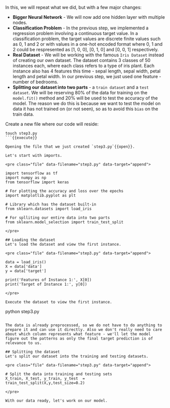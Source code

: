 In this, we will repeat what we did, but with a few major changes:
* **Bigger Neural Network** - We will now add one hidden layer with multiple nodes.
* **Classification Problem** - In the previous step, we implemented a regression problem involving a continuous target value. In a classification problem, the target values are discrete finite values such as 0, 1 and 2 or with values in a one-hot encoded format where 0, 1 and 2 could be respresented as [1, 0, 0], [0, 1, 0] and [0, 0, 1] respectively.
* **Real Dataset** - We will be working with the famous `Iris Dataset` instead of creating our own dataset. The dataset contains 3 classes of 50 instances each, where each class refers to a type of iris plant. Each instance also has 4 features this time - sepal length, sepal width, petal length and petal width. In our previous step, we just used one feature - number of bedrooms.
* **Splitting our dataset into two parts** - a `train dataset` and a `test dataset`. We will be reserving 80% of the data for training on the `model.fit()` method and 20% will be used to test the accuracy of the model. The reason we do this is because we want to test the model on data it has not trained on (or not seen), so as to avoid this `bias` on the train data.

Create a new file where our code will reside:

```
touch step3.py
```{{execute}}

Opening the file that we just created `step3.py`{{open}}.

Let's start with imports. 

<pre class="file" data-filename="step3.py" data-target="append">

import tensorflow as tf
import numpy as np
from tensorflow import keras

# For plotting the accuracy and loss over the epochs
import matplotlib.pyplot as plt

# Library which has the dataset built-in
from sklearn.datasets import load_iris

# For splliting our entire data into two parts
from sklearn.model_selection import train_test_split

</pre>

## Loading the dataset
Let's load the dataset and view the first instance.

<pre class="file" data-filename="step3.py" data-target="append">

data = load_iris()
X = data['data']
y = data['target']

print('Features of Instance 1:', X[0])
print('Target of Instance 1:', y[0])

</pre>

Execute the dataset to view the first instance.

```
python step3.py

```{{execute}}

The data is already preprocessed, so we do not have to do anything to prepare it and can use it directly. Also we don't really need to care about which column represents what feature - we'll let the model figure out the patterns as only the final target prediction is of relevance to us.

## Splitting the dataset
Let's split our dataset into the training and testing datasets. 

<pre class="file" data-filename="step3.py" data-target="append">

# Split the data into training and testing sets
X_train, X_test, y_train, y_test  = train_test_split(X,y,test_size=0.2)

</pre>

With our data ready, let's work on our model.